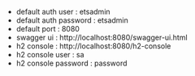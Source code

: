 - default auth user : etsadmin
- default auth password : etsadmin
- default port : 8080
- swagger ui : http://localhost:8080/swagger-ui.html
- h2 console : http://localhost:8080/h2-console
- h2 console user : sa
- h2 console password : password
